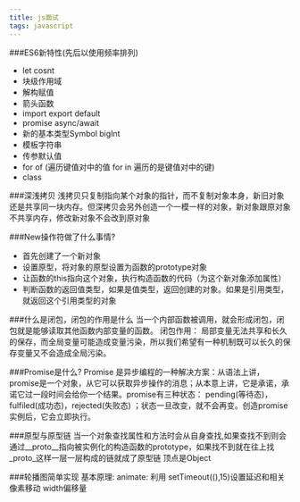 ```yaml
---
title: js面试
tags: javascript
---
```

###ES6新特性(先后以使用频率排列)
+ let cosnt 
+ 块级作用域
+ 解构赋值
+ 箭头函数
+ import export default
+ promise async/await
+ 新的基本类型Symbol bigInt
+ 模板字符串
+ 传参默认值
+ for of (遍历键值对中的值 for in 遍历的是键值对中的键)
+ class

###深浅拷贝
浅拷贝只复制指向某个对象的指针，而不复制对象本身，新旧对象还是共享同一块内存。但深拷贝会另外创造一个一模一样的对象，新对象跟原对象不共享内存，修改新对象不会改到原对象

###New操作符做了什么事情?
+ 首先创建了一个新对象
+ 设置原型，将对象的原型设置为函数的prototype对象
+ 让函数的this指向这个对象，执行构造函数的代码（为这个新对象添加属性）
+ 判断函数的返回值类型，如果是值类型，返回创建的对象。如果是引用类型，就返回这个引用类型的对象

###什么是闭包，闭包的作用是什么
当一个内部函数被调用，就会形成闭包，闭包就是能够读取其他函数内部变量的函数。
闭包作用：
局部变量无法共享和长久的保存，而全局变量可能造成变量污染，所以我们希望有一种机制既可以长久的保存变量又不会造成全局污染。

###Promise是什么?
Promise 是异步编程的一种解决方案：从语法上讲，promise是一个对象，从它可以获取异步操作的消息；从本意上讲，它是承诺，承诺它过一段时间会给你一个结果。promise有三种状态： pending(等待态)，fulfiled(成功态)，rejected(失败态) ；状态一旦改变，就不会再变。创造promise实例后，它会立即执行。


###原型与原型链
当一个对象查找属性和方法时会从自身查找,如果查找不到则会通过__proto__指向被实例化的构造函数的prototype，如果找不到就在往上找_proto_这样一层一层构成的链就成了原型链 顶点是Object


###轮播图简单实现
基本原理:
animate: 利用 setTimeout((),15)设置延迟和相关像素移动
width偏移量
